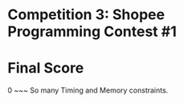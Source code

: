 # Competition 3: Shopee Programming Contest #1

# Final Score
0 ~~~ So many Timing and Memory constraints.
